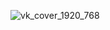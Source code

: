 ![vk_cover_1920_768](https://github.com/AgendaDivision/AgendaDivision/assets/80750805/a8954c12-0e43-4c9d-b641-eded6d004584)
